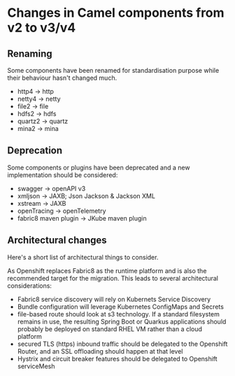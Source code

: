 # Changes in Camel components from v2 to v3/v4
## Renaming
Some components have been renamed for standardisation purpose while their behaviour hasn't changed much.
- http4 -> http
- netty4 -> netty
- file2 -> file
- hdfs2 -> hdfs
- quartz2 -> quartz
- mina2 -> mina

## Deprecation
Some components or plugins have been deprecated and a new implementation should be considered: 
- swagger -> openAPI v3
- xmljson -> JAXB; Json Jackson & Jackson XML
- xstream -> JAXB
- openTracing -> openTelemetry
- fabric8 maven plugin -> JKube maven plugin

## Architectural changes
Here's a short list of architectural things to consider.  

As Openshift replaces Fabric8 as the runtime platform and is also the recommended target for the migration.
This leads to several architectural considerations:  
- Fabric8 service discovery will rely on Kubernets Service Discovery  
- Bundle configuration will leverage Kubernetes ConfigMaps and Secrets  
- file-based route should look at s3 technology.  If a standard filesystem remains in use, the resulting Spring Boot or Quarkus applications should probably be deployed on standard RHEL VM rather than a cloud platform
- secured TLS (https) inbound traffic should be delegated to the Openshift Router, and an SSL offloading should happen at that level
- Hystrix and circuit breaker features should be delegated to Openshift serviceMesh

